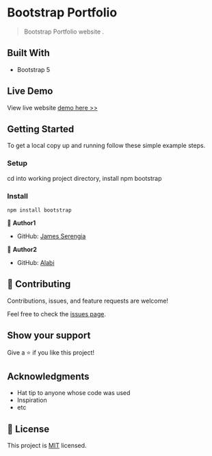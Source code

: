 # Bootstrap Portfolio

> Bootstrap Portfolio website .

## Built With

- Bootstrap 5

## Live Demo

View live website [demo here >>](https://serengia.github.io/Bootstrap-Portfolio/)

## Getting Started

To get a local copy up and running follow these simple example steps.

### Setup

cd into working project directory, install npm bootstrap

### Install

`npm install bootstrap`

👤 **Author1**

- GitHub: [James Serengia](https://github.com/serengia)

👤 **Author2**

- GitHub: [Alabi](https://github.com/Alabi12)

## 🤝 Contributing

Contributions, issues, and feature requests are welcome!

Feel free to check the [issues page](../../issues/).

## Show your support

Give a ⭐️ if you like this project!

## Acknowledgments

- Hat tip to anyone whose code was used
- Inspiration
- etc

## 📝 License

This project is [MIT](https://choosealicense.com/licenses/mit/) licensed.
